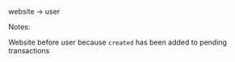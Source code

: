 website -> user

Notes:

Website before user because `created` has been added to pending transactions